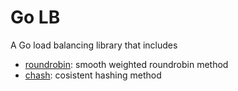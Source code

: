 Go LB
=====

A Go load balancing library that includes

- [roundrobin](roundrobin/): smooth weighted roundrobin method
- [chash](chash/): cosistent hashing method 
